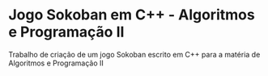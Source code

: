 # Jogo Sokoban em C++ - Algoritmos e Programação II
Trabalho de criação de um jogo Sokoban escrito em C++ para a matéria de Algoritmos e Programação II
